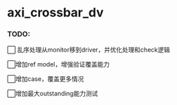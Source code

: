 # axi_crossbar_dv

### TODO:

:white_large_square: 乱序处理从monitor移到driver，并优化处理和check逻辑

:white_large_square:增加ref model，增强验证覆盖能力

:white_large_square:增加case，覆盖更多情况

:white_large_square:增加最大outstanding能力测试

